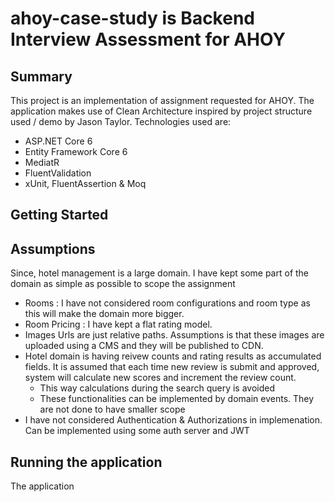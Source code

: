 # ahoy-case-study is Backend Interview Assessment for AHOY

## Summary

This project is an implementation of assignment requested for AHOY. The application makes use of Clean Architecture inspired by project structure used / demo by Jason Taylor. 
Technologies used are:
 - ASP.NET Core 6
 - Entity Framework Core 6
 - MediatR
 - FluentValidation
 - xUnit, FluentAssertion & Moq

 ## Getting Started

 ## Assumptions

 Since, hotel management is a large domain. I have kept some part of the domain as simple as possible to scope the assignment
 - Rooms : I have not considered room configurations and room type as this will make the domain more bigger.
 - Room Pricing : I have kept a flat rating model.
 - Images Urls are just relative paths. Assumptions is that these images are uploaded using a CMS and they will be published to CDN.
 - Hotel domain is having reivew counts and rating results as accumulated fields. It is assumed that each time new review is submit and approved, system will calculate new scores and increment the review count.
	- This way calculations during the search query is avoided
	- These functionalities can be implemented by domain events. They are not done to have smaller scope
 - I have not considered Authentication & Authorizations in implemenation. Can be implemented using some auth server and JWT

 ## Running the application

 The application